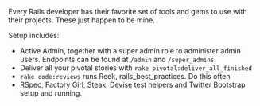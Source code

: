 Every Rails developer has their favorite set of tools and gems to use with their projects. These just happen to be mine.

Setup includes:

- Active Admin, together with a super admin role to administer admin users. Endpoints can be found at  `/admin` and `/super_admins`.
- Deliver all your pivotal stories with `rake pivotal:deliver_all_finished`
- `rake code:reviews` runs Reek, rails_best_practices. Do this often
- RSpec, Factory Girl, Steak, Devise test helpers and Twitter Bootstrap setup and running.